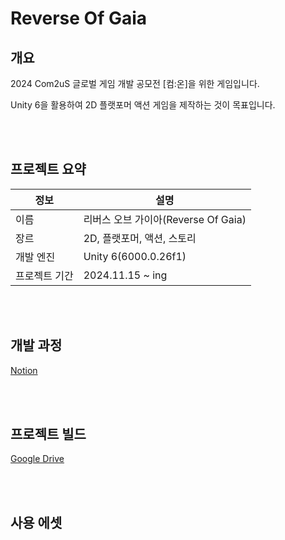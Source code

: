 # Reverse Of Gaia

## 개요
2024 Com2uS 글로벌 게임 개발 공모전 \[컴:온]을 위한 게임입니다.    

Unity 6을 활용하여 2D 플랫포머 액션 게임을 제작하는 것이 목표입니다.

<br></br>

## 프로젝트 요약

|정보|설명|
|----|----|
|이름|리버스 오브 가이아(Reverse Of Gaia)|
|장르|2D, 플랫포머, 액션, 스토리|
|개발 엔진|Unity 6(6000.0.26f1)|
|프로젝트 기간| 2024.11.15 ~ ing|

<br></br>

## 개발 과정

[Notion](https://satin-mint-d68.notion.site/2024-13f38daa31cd80fc97f3c6207f951708)

<br></br>

## 프로젝트 빌드

[Google Drive]()

<br></br>

## 사용 에셋

